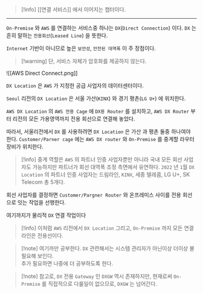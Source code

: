 
>[!info] [[연결 서비스]] 에서 이어지는 챕터이다.

---

`On-Premise` 와 `AWS` 를 연결하는 서비스중 하나는 `DX`(`Direct Connection`) 이다.
`DX` 는 흔히 말하는 `전용회선`(`Leased Line`) 을 뜻한다. 

`Internet` 기반이 아니므로 높은 `보안성`, `안전된 대역폭` 이 주 장점이다.

>[!warning] 단, 서비스 자체가 암호화를 제공하지 않는다.

![[AWS Direct Connect.png]]

`DX Location` 은 `AWS` 가 지정한 공급 사업자의 데이터센터이다.

`Seoul` 리전의 `DX Location` 은 서울 가산(`KINX`) 와 경기 평촌(`LG U+`) 에 위치한다.

`AWS DX Location` 의 `AWS 전용 Cage` 에 `DX용 Router` 를 설치하고, `AWS DX Router` 부터 리전의 모든 가용영역까지 전용 회선으로 연결해 놓았다. 

따라서, 서울리전에서 `DX` 를 사용하려면 `DX Location` 은 가산 과 평촌 둘중 하나여야 한다.
`Customer/Parner cage` 에는 `AWS DX router` 와 `On-Premise` 를 중계할 라우터 장비가 위치한다.

>[!info]
>중계 역할은 `AWS` 의 파트너 인증 사업자뿐만 아니라 국내 모든 회선 사업자도 가능하지만 파트너가 회선 대역폭 조정 측면에서 유연하다. `2022` 년 `1`월 `DX Location` 의 파트너 인증 사업자는 드림라인, `KINX`, 세종 텔레콤, LG U+, SK Telecom 총 5개다. 

회선 사업자를 결정하면 `Customer/Pargner Router` 와 온프레미스 사이를 전용 회선으로 잇는 작업을 선행한다.

여기까지가 물리적 `DX` 연결 작업이다

>[!info] 이처럼 `AWS` 리전에서 `DX Location` 그리고, `On-Premise` 까지 모든 연결 라인은 전용선이다.

>[!note] 여기까만 공부한다. `DX` 관련해서는 시스템 관리자가 아닌이상 더이상 불필요해 보인다.<br>추가 필요하면 나중에 더 공부하도록 한다.

>[!note] 참고로, `DX` 전용 `Gateway` 인 `DXGW` 역시 존재하지만, 현재로써 `On-Premise` 를 직접적으로 다룰일이 없으므로, `DXGW` 는 넘어간다.



